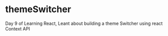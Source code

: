 # themeSwitcher
 Day 9 of Learning React, Leant about building a theme Switcher using react Context API
